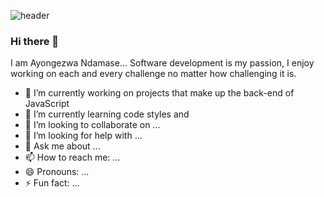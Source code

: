 ![header](https://github.com/TheCyberAyo/TheCyberAyo/assets/104082697/8ee020e2-9cda-4c37-9f64-15959ccbd267)

### Hi there 👋

I am Ayongezwa Ndamase... Software development is my passion, I enjoy working on each and every challenge no matter how challenging it is.

- 🔭 I’m currently working on projects that make up the back-end of JavaScript
- 🌱 I’m currently learning code styles and 
- 👯 I’m looking to collaborate on ...
- 🤔 I’m looking for help with ...
- 💬 Ask me about ...
- 📫 How to reach me: ...
- 😄 Pronouns: ...
- ⚡ Fun fact: ...

